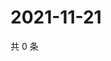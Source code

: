 # 2021-11-21

共 0 条

<!-- BEGIN WEIBO -->
<!-- 最后更新时间 Sun Nov 21 2021 16:10:16 GMT+0800 (China Standard Time) -->

<!-- END WEIBO -->
